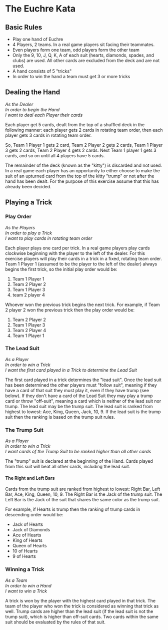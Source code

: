 # The Euchre Kata
## Basic Rules
* Play one hand of Euchre
* 4 Players, 2 teams.  In a real game players sit facing their teammates.
* Even players form one team, odd players form the other team
* Only the 9, 10, J, Q, K, A of each suit (hearts, diamonds, spades, and clubs) are used.  All other cards are excluded from the deck and are not used.
* A hand consists of 5 "tricks"
* In order to win the hand a team must get 3 or more tricks

## Dealing the Hand

_As the Dealer_<br />
_In order to begin the Hand_<br />
_I want to deal each Player their cards_<br />

Each player get 5 cards, dealt from the top of a shuffled deck in the following manner: each player gets 2 cards in rotating team order, then each player gets 3 cards in rotating team order.

So, Team 1 Player 1 gets 2 card, Team 2 Player 2 gets 2 cards, Team 1 Player 3 gets 2 cards, Team 2 Player 4 gets 2 cards.  Next Team 1 player 1 gets 3 cards, and so on until all 4 players have 5 cards.  

The remainder of the deck (known as the "kitty") is discarded and not used. In a real game each player has an opportunity to either choose to make the suit of an upturned card from the top of the kitty "trump" or not after the hand has been dealt.  For the purpose of this exercise assume that this has already been decided.

## Playing a Trick
### Play Order

_As the Players_<br />
_In order to play a Trick_<br />
_I want to play cards in rotating team order_<br />

Each player plays one card per trick. In a real game players play cards clockwise beginning with the player to the left of the dealer. For this exercise players will play their cards in a trick in a fixed, rotating team order. Team 1 Player 1 (assumed to be the player to the left of the dealer) always begins the first trick, so the initial play order would be:
  1. Team 1 Player 1
  2. Team 2 Player 2
  3. Team 1 Player 3
  4. team 2 player 4

Whoever won the previous trick begins the next trick.  For example, if Team 2 player 2 won the previous trick then the play order would be:
  1. Team 2 Player 2
  2. Team 1 Player 3
  3. Team 2 Player 4
  4. Team 1 Player 1

### The Lead Suit

_As a Player_<br />
_In order to win a Trick_<br />
_I want the first card played in a Trick to determine the Lead Suit_<br />

The first card played in a trick determines the "lead suit".  Once the lead suit has been determined the other players must "follow suit", meaning if they have a card of that suit they must play it, even if they have trump (see below).  If they don't have a card of the Lead Suit they may play a trump card or throw "off-suit", meaning a card which is neither of the lead suit nor trump.  The lead suit may be the trump suit.  The lead suit is ranked from highest to lowest: Ace, King, Queen, Jack, 10, 9.  If the lead suit is the trump suit then the ranking is based on the trump suit rules.

### The Trump Suit

_As a Player_<br />
_In order to win a Trick_<br />
_I want cards of the Trump Suit to be ranked higher than all other cards_<br />

The "trump" suit is declared at the beginning of the Hand.  Cards played from this suit will beat all other cards, including the lead suit.

#### The Right and Left Bars
Cards from the trump suit are ranked from highest to lowest: Right Bar, Left Bar, Ace, King, Queen, 10, 9.  The Right Bar is the Jack of the trump suit.  The Left Bar is the Jack of the suit that shares the same color as the trump suit.

For example, if Hearts is trump then the ranking of trump cards in descending order would be:
* Jack of Hearts
* Jack of Diamonds
* Ace of Hearts
* King of Hearts
* Queen of Hearts
* 10 of Hearts
* 9 of Hearts

### Winning a Trick

_As a Team_<br />
_In order to win a Hand_<br />
_I want to win a Trick_<br />

A trick is won by the player with the highest card played in that trick. The team of the player who won the trick is considered as winning that trick as well. Trump cards are higher than the lead suit (if the lead suit is not the trump suit), which is higher than off-suit cards.  Two cards within the same suit should be evaluated by the rules of that suit.
